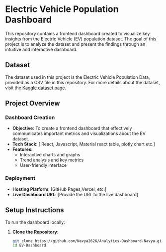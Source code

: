 # Electric Vehicle Population Dashboard

This repository contains a frontend dashboard created to visualize key insights from the Electric Vehicle (EV) population dataset. The goal of this project is to analyze the dataset and present the findings through an intuitive and interactive dashboard.

## Dataset

The dataset used in this project is the Electric Vehicle Population Data, provided as a CSV file in this repository. For more details about the dataset, visit the [Kaggle dataset page](https://www.kaggle.com/datasets).

## Project Overview

### Dashboard Creation
- **Objective**: To create a frontend dashboard that effectively communicates important metrics and visualizations about the EV dataset.
- **Tech Stack**: [ React, Javascript, Material react table, plotly chart etc.]
- **Features**:
  - Interactive charts and graphs
  - Trend analysis and key metrics
  - User-friendly interface

### Deployment
- **Hosting Platform**: [GitHub Pages,Vercel, etc.]
- **Live Dashboard URL**: [Provide the URL to the live dashboard]

## Setup Instructions

To run the dashboard locally:

1. **Clone the Repository**:
   ```bash
   git clone https://github.com/Navya2626/Analytics-Dashboard-Navya.git
   cd EV-Dashboard

